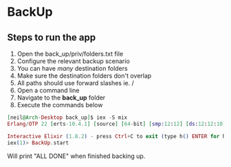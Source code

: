 # BackUp

## Steps to run the app

1. Open the back_up/priv/folders.txt file
2. Configure the relevant backup scenario
3. You can have *many* destination folders
4. Make sure the destination folders don't overlap
5. All paths should use forward slashes ie. /
6. Open a command line
7. Navigate to the **back_up** folder
8. Execute the commands below

```elixir
[neil@Arch-Desktop back_up]$ iex -S mix
Erlang/OTP 22 [erts-10.4.1] [source] [64-bit] [smp:12:12] [ds:12:12:10] [async-threads:1] [hipe]

Interactive Elixir (1.8.2) - press Ctrl+C to exit (type h() ENTER for help)
iex(1)> BackUp.start
```

Will print "ALL DONE" when finished backing up.